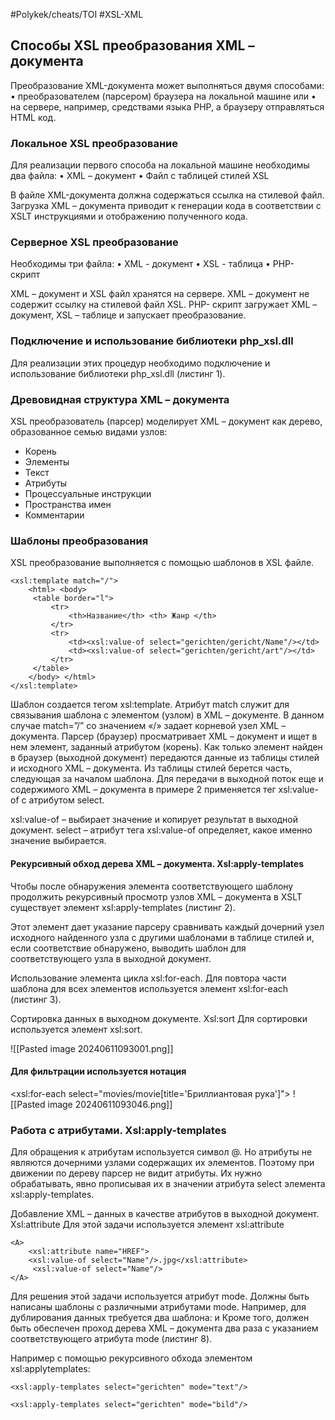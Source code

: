 #Polykek/cheats/TOI #XSL-XML 

## Способы XSL преобразования XML – документа

Преобразование XML-документа может выполняться двумя способами: 
• преобразователем (парсером) браузера на локальной машине или 
• на сервере, например, средствами языка PHP, а браузеру отправляться HTML код.

### Локальное XSL преобразование

Для реализации первого способа на локальной машине необходимы два файла: 
• XML – документ 
• Файл с таблицей стилей XSL

В файле XML-документа должна содержаться ссылка на стилевой файл. Загрузка XML – документа приводит к генерации кода в соответствии с XSLT инструкциями и отображению полученного кода. 

### Серверное XSL преобразование

Необходимы три файла: 
• XML - документ 
• XSL - таблица 
• PHP- скрипт

XML – документ и XSL файл хранятся на сервере. 
XML – документ не содержит ссылку на стилевой файл XSL.
PHP- скрипт загружает XML – документ, XSL – таблицe и запускает преобразование.

### Подключение и использование библиотеки php_xsl.dll

Для реализации этих процедур необходимо подключение и использование библиотеки php_xsl.dll (листинг 1).

### Древовидная структура XML – документа

XSL преобразователь (парсер) моделирует XML – документ как дерево, образованное семью видами узлов:
- Корень 
- Элементы 
- Текст 
- Атрибуты 
- Процессуальные инструкции 
- Пространства имен 
- Комментарии

### Шаблоны преобразования
XSL преобразование выполняется с помощью шаблонов в XSL файле.

```
<xsl:template match="/">
	<html> <body>
	 <table border="l">
		 <tr>
			 <th>Название</th> <th> Жанр </th>
		 </tr>
		 <tr>
			 <td><xsl:value-of select="gerichten/gericht/Name"/></td>
			 <td><xsl:value-of select="gerichten/gericht/art"/></td>
		 </tr>
	 </table>
	</body> </html>
</xsl:template>
```

Шаблон создается тегом xsl:template. Атрибут match служит для связывания шаблона с элементом (узлом) в XML – документе. 
В данном случае match=”/” со значением «/» задает корневой узел XML – документа. 
Парсер (браузер) просматривает XML – документ и ищет в нем элемент, заданный атрибутом (корень). Как только элемент найден в браузер (выходной документ) передаются данные из таблицы стилей и исходного XML – документа. Из таблицы стилей берется часть, следующая за началом шаблона. Для передачи в выходной поток еще и содержимого XML – документа в примере 2 применяется тег xsl:value-of с атрибутом select.

xsl:value-of – выбирает значение и копирует результат в выходной документ. 
select – атрибут тега xsl:value-of определяет, какое именно значение выбирается.

#### Рекурсивный обход дерева XML – документа. Xsl:apply-templates

Чтобы после обнаружения элемента соответствующего шаблону продолжить рекурсивный просмотр узлов XML – документа в XSLT существует элемент xsl:apply-templates (листинг 2). 

Этот элемент дает указание парсеру сравнивать каждый дочерний узел исходного найденного узла с другими шаблонами в таблице стилей и, если соответствие обнаружено, выводить шаблон для соответствующего узла в выходной документ.

Использование элемента цикла xsl:for-each. 
Для повтора части шаблона для всех элементов используется элемент xsl:for-each (листинг 3).

Сортировка данных в выходном документе. Xsl:sort
Для сортировки используется элемент xsl:sort.

![[Pasted image 20240611093001.png]]

#### Для фильтрации используется нотация
<xsl:for-each select="movies/movie\[title='Бриллиантовая рука']">
![[Pasted image 20240611093046.png]]

### Работа с атрибутами. Xsl:apply-templates

Для обращения к атрибутам используется символ @. Но атрибуты не являются дочерними узлами содержащих их элементов. Поэтому при движении по дереву парсер не видит атрибуты. Их нужно обрабатывать, явно прописывая их в значении атрибута select элемента xsl:apply-templates.

Добавление XML – данных в качестве атрибутов в выходной документ. Xsl:attribute Для этой задачи используется элемент xsl:attribute
```
<A>
	<xsl:attribute name="HREF">
	<xsl:value-of select="Name"/>.jpg</xsl:attribute>
	 <xsl:value-of select="Name"/>
</A>
```

Для решения этой задачи используется атрибут mode. Должны быть написаны шаблоны с различными атрибутами mode. Например, для дублирования данных требуется два шаблона: и Кроме того, должен быть обеспечен проход дерева XML – документа два раза с указанием соответствующего атрибута mode (листинг 8).

Например с помощью рекурсивного обхода элементом xsl:applytemplates:
```
<xsl:apply-templates select="gerichten" mode="text"/>

<xsl:apply-templates select="gerichten" mode="bild"/>
```


